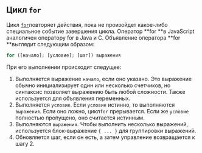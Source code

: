 ## Цикл `for`

Цикл [`for`](https://developer.mozilla.org/ru/docs/Web/JavaScript/Reference/Statements/for)повторяет действия, пока не произойдет какое-либо специальное событие завершения цикла. Оператор **for **в JavaScript аналогичен оператору for в Java и C. Объявление оператора **for **выглядит следующим образом:

```js
for ([начало]; [условие]; [шаг]) выражения
```

При его выполнении происходит следущее:

1. Выполняется выражение `начало`, если оно указано. Это выражение обычно инициализирует один или несколько счетчиков, но синтаксис позволяет выражению быть любой сложности. Также используется для объявления переменных.
2. Выполняется `условие`. Если `условие` истинно, то выполняются `выражения`. Если оно ложно, цикл`for`
   прерывается. Если же `условие` полностью пропущено, оно считается истинным.
3. Выполняются `выражения`. Чтобы выполнить несколько выражений, используется блок-выражение  `{ ... }` для группировки выражений.
4. Обновляется шаг, если он есть, а затем управление возвращается к шагу 2.



